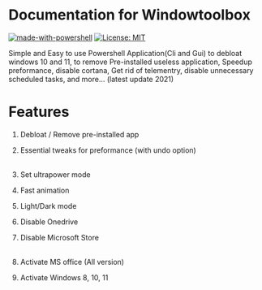 # Documentation for Windowtoolbox

[![made-with-powershell](https://img.shields.io/badge/PowerShell-1f425f?logo=Powershell)](https://microsoft.com/PowerShell)
[![License: MIT](https://img.shields.io/badge/License-MIT-yellow.svg)](https://opensource.org/licenses/MIT)


Simple and Easy to use Powershell Application(Cli and Gui) to debloat windows 10 and 11, to remove Pre-installed useless application, Speedup preformance, disable cortana, Get rid of telementry, disable unnecessary scheduled tasks, and more... (latest update 2021)


# Features

1. Debloat / Remove pre-installed app <br />
2. Essential tweaks for preformance (with undo option)<br /><br />

3. Set ultrapower mode <br />
4. Fast animation <br />
5. Light/Dark mode <br />
6. Disable Onedrive <br />
7. Disable Microsoft Store <br /><br />

8. Activate MS office (All version) <br />
9. Activate Windows 8, 10, 11 <br />


